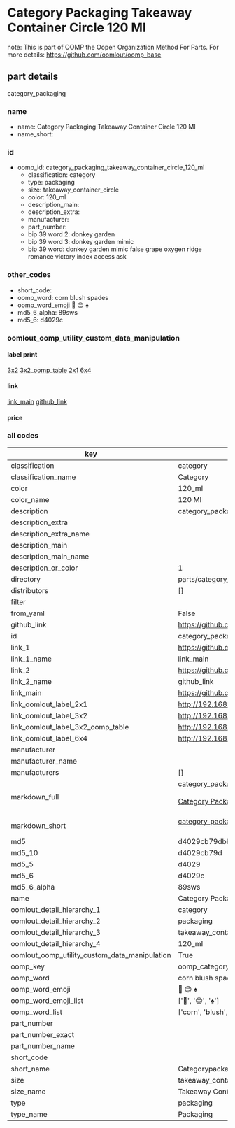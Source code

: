 # Category Packaging Takeaway Container Circle 120 Ml  

note: This is part of OOMP the Oopen Organization Method For Parts. For more details: https://github.com/oomlout/oomp_base

##  part details



category_packaging

### name
* name: Category Packaging Takeaway Container Circle 120 Ml
* name_short: 
### id
* oomp_id: category_packaging_takeaway_container_circle_120_ml
  * classification: category
  * type: packaging
  * size: takeaway_container_circle
  * color: 120_ml
  * description_main: 
  * description_extra: 
  * manufacturer: 
  * part_number: 
  * bip 39 word 2: donkey garden
  * bip 39 word 3: donkey garden mimic
  * bip 39 word: donkey garden mimic false grape oxygen ridge romance victory index access ask

### other_codes
* short_code: 
* oomp_word: corn blush spades
* oomp_word_emoji :corn: :blush: :spades:
* md5_6_alpha: 89sws
* md5_6: d4029c






### oomlout_oomp_utility_custom_data_manipulation
#### label print
[3x2](http://192.168.1.245:1112/?label=oomp%2089sws)
[3x2_oomp_table](http://192.168.1.107:1112/?label=oomp%2089sws)
[2x1](http://192.168.1.242:1112/?label=oomp%2089sws)
[6x4](http://192.168.1.55:1112/?label=oomp%2089sws)    

#### link

[link_main](https://github.com/oomlout/oomlout_oomp_current_version_messy/tree/main/parts/category_packaging_takeaway_container_circle_120_ml) [github_link](https://github.com/oomlout/oomlout_oomp_part_src/tree/main/parts/category_packaging_takeaway_container_circle_120_ml)                             

#### price







### all codes 
| key | value |  
| --- | --- |  
| classification | category |  
| classification_name | Category |  
| color | 120_ml |  
| color_name | 120 Ml |  
| description | category_packaging |  
| description_extra |  |  
| description_extra_name |  |  
| description_main |  |  
| description_main_name |  |  
| description_or_color | 1  |  
| directory | parts/category_packaging_takeaway_container_circle_120_ml |  
| distributors | [] |  
| filter |  |  
| from_yaml | False |  
| github_link | https://github.com/oomlout/oomlout_oomp_part_src/tree/main/parts/category_packaging_takeaway_container_circle_120_ml |  
| id | category_packaging_takeaway_container_circle_120_ml |  
| link_1 | https://github.com/oomlout/oomlout_oomp_current_version_messy/tree/main/parts/category_packaging_takeaway_container_circle_120_ml |  
| link_1_name | link_main |  
| link_2 | https://github.com/oomlout/oomlout_oomp_part_src/tree/main/parts/category_packaging_takeaway_container_circle_120_ml |  
| link_2_name | github_link |  
| link_main | https://github.com/oomlout/oomlout_oomp_current_version_messy/tree/main/parts/category_packaging_takeaway_container_circle_120_ml |  
| link_oomlout_label_2x1 | http://192.168.1.242:1112/?label=oomp%2089sws |  
| link_oomlout_label_3x2 | http://192.168.1.245:1112/?label=oomp%2089sws |  
| link_oomlout_label_3x2_oomp_table | http://192.168.1.107:1112/?label=oomp%2089sws |  
| link_oomlout_label_6x4 | http://192.168.1.55:1112/?label=oomp%2089sws |  
| manufacturer |  |  
| manufacturer_name |  |  
| manufacturers | [] |  
| markdown_full | [category_packaging_takeaway_container_circle_120_ml](https://github.com/oomlout/oomlout_oomp_current_version_messy/tree/main/parts/category_packaging_takeaway_container_circle_120_ml)<br>[](https://github.com/oomlout/oomlout_oomp_current_version_messy/tree/main/parts/category_packaging_takeaway_container_circle_120_ml)<br>[Category Packaging Takeaway Container Circle 120 Ml](https://github.com/oomlout/oomlout_oomp_current_version_messy/tree/main/parts/category_packaging_takeaway_container_circle_120_ml)<br><br> |  
| markdown_short | [category_packaging_takeaway_container_circle_120_ml](https://github.com/oomlout/oomlout_oomp_current_version_messy/tree/main/parts/category_packaging_takeaway_container_circle_120_ml)<br><br> |  
| md5 | d4029cb79dbb97327932e5251997ea09 |  
| md5_10 | d4029cb79d |  
| md5_5 | d4029 |  
| md5_6 | d4029c |  
| md5_6_alpha | 89sws |  
| name | Category Packaging Takeaway Container Circle 120 Ml |  
| oomlout_detail_hierarchy_1 | category |  
| oomlout_detail_hierarchy_2 | packaging |  
| oomlout_detail_hierarchy_3 | takeaway_container_circle |  
| oomlout_detail_hierarchy_4 | 120_ml |  
| oomlout_oomp_utility_custom_data_manipulation | True |  
| oomp_key | oomp_category_packaging_takeaway_container_circle_120_ml |  
| oomp_word | corn blush spades |  
| oomp_word_emoji | :corn: :blush: :spades: |  
| oomp_word_emoji_list | [':corn:', ':blush:', ':spades:'] |  
| oomp_word_list | ['corn', 'blush', 'spades'] |  
| part_number |  |  
| part_number_exact |  |  
| part_number_name |  |  
| short_code |  |  
| short_name | Categorypackaging |  
| size | takeaway_container_circle |  
| size_name | Takeaway Container Circle |  
| type | packaging |  
| type_name | Packaging |  

